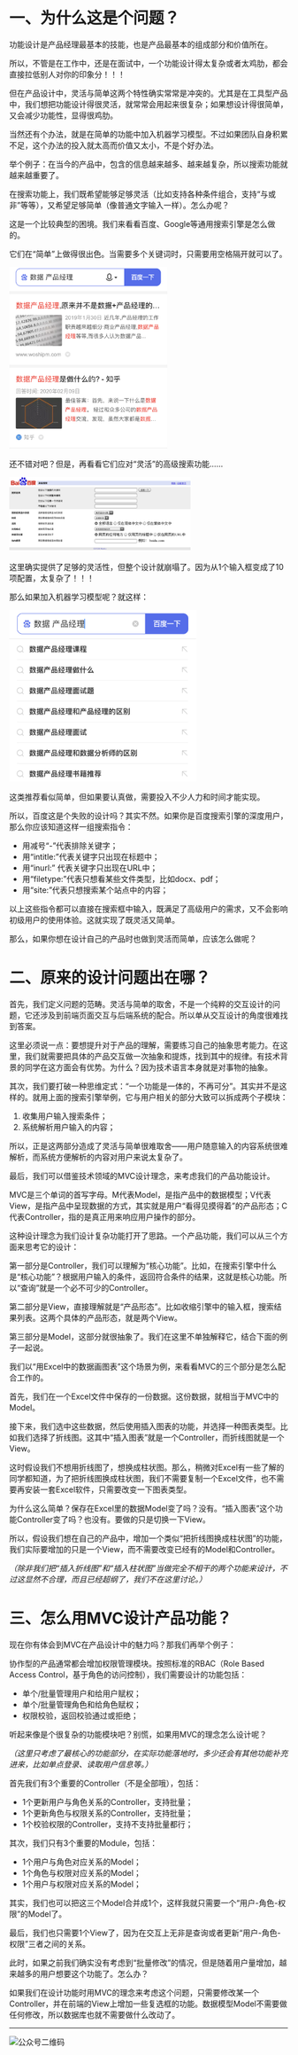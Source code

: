 # 一、为什么这是个问题？

功能设计是产品经理最基本的技能，也是产品最基本的组成部分和价值所在。

所以，不管是在工作中，还是在面试中，一个功能设计得太复杂或者太鸡肋，都会直接拉低别人对你的印象分！！！

但在产品设计中，灵活与简单这两个特性确实常常是冲突的。尤其是在工具型产品中，我们想把功能设计得很灵活，就常常会用起来很复杂；如果想设计得很简单，又会减少功能性，显得很鸡肋。

当然还有个办法，就是在简单的功能中加入机器学习模型。不过如果团队自身积累不足，这个办法的投入就太高而价值又太小，不是个好办法。

举个例子：在当今的产品中，包含的信息越来越多、越来越复杂，所以搜索功能就越来越重要了。

在搜索功能上，我们既希望能够足够灵活（比如支持各种条件组合，支持“与或非”等等），又希望足够简单（像普通文字输入一样）。怎么办呢？

这是一个比较典型的困境。我们来看看百度、Google等通用搜索引擎是怎么做的。

它们在“简单”上做得很出色。当需要多个关键词时，只需要用空格隔开就可以了。

<img src="../img/07.png" alt="百度搜索引擎的基础搜索功能" style="zoom:32%;" />

还不错对吧？但是，再看看它们应对“灵活”的高级搜索功能……

<img src="../img/08.png" alt="百度搜索引擎的高级搜索功能" style="zoom:32%" />

这里确实提供了足够的灵活性，但整个设计就崩塌了。因为从1个输入框变成了10项配置，太复杂了！！！

那么如果加入机器学习模型呢？就这样：

<img src="../img/09.png" alt="百度搜索引擎的关键词推荐" style="zoom:33%;" />

这类推荐看似简单，但如果要认真做，需要投入不少人力和时间才能实现。

所以，百度这是个失败的设计吗？其实不然。如果你是百度搜索引擎的深度用户，那么你应该知道这样一组搜索指令：

- 用减号“-”代表排除关键字；
- 用“intitle:”代表关键字只出现在标题中；
- 用“inurl:” 代表关键字只出现在URL中；
- 用“filetype:”代表只想看某些文件类型，比如docx、pdf；
- 用“site:”代表只想搜索某个站点中的内容；

以上这些指令都可以直接在搜索框中输入，既满足了高级用户的需求，又不会影响初级用户的使用体验。这就实现了既灵活又简单。

那么，如果你想在设计自己的产品时也做到灵活而简单，应该怎么做呢？



# 二、原来的设计问题出在哪？

首先，我们定义问题的范畴。灵活与简单的取舍，不是一个纯粹的交互设计的问题，它还涉及到前端页面交互与后端系统的配合。所以单从交互设计的角度很难找到答案。

这里必须说一点：要想提升对于产品的理解，需要练习自己的抽象思考能力。在这里，我们就需要把具体的产品交互做一次抽象和提炼，找到其中的规律。有技术背景的同学在这方面会有优势。为什么？因为技术语言本身就是对事物的抽象。

其次，我们要打破一种思维定式：“一个功能是一体的，不再可分”。其实并不是这样的。就用上面的搜索引擎举例，它与用户相关的部分大致可以拆成两个子模块：

1. 收集用户输入搜索条件；
2. 系统解析用户输入的内容；

所以，正是这两部分造成了灵活与简单很难取舍——用户随意输入的内容系统很难解析，而系统方便解析的内容对用户来说太复杂了。

最后，我们可以借鉴技术领域的MVC设计理念，来考虑我们的产品功能设计。

MVC是三个单词的首写字母。M代表Model，是指产品中的数据模型；V代表View，是指产品中呈现数据的方式，其实就是用户“看得见摸得着”的产品形态；C代表Controller，指的是真正用来响应用户操作的部分。

这种设计理念为我们设计复杂功能打开了思路。一个产品功能，我们可以从三个方面来思考它的设计：

第一部分是Controller，我们可以理解为“核心功能”。比如，在搜索引擎中什么是“核心功能”？根据用户输入的条件，返回符合条件的结果，这就是核心功能。所以“查询”就是一个必不可少的Controller。

第二部分是View，直接理解就是“产品形态”。比如收缩引擎中的输入框，搜索结果列表。这两个具体的产品形态，就是两个View。

第三部分是Model，这部分就很抽象了。我们在这里不单独解释它，结合下面的例子一起说。

我们以“用Excel中的数据画图表”这个场景为例，来看看MVC的三个部分是怎么配合工作的。

首先，我们在一个Excel文件中保存的一份数据。这份数据，就相当于MVC中的Model。

接下来，我们选中这些数据，然后使用插入图表的功能，并选择一种图表类型。比如我们选择了折线图。这其中“插入图表”就是一个Controller，而折线图就是一个View。

这时假设我们不想用折线图了，想换成柱状图。那么，稍微对Excel有一些了解的同学都知道，为了把折线图换成柱状图，我们不需要复制一个Excel文件，也不需要再安装一套Excel软件，只需要改变一下图表类型。

为什么这么简单？保存在Excel里的数据Model变了吗？没有。“插入图表”这个功能Controller变了吗？也没有。要做的只是切换一下View。

所以，假设我们想在自己的产品中，增加一个类似“把折线图换成柱状图”的功能，我们实际要增加的只是一个View，而不需要改变已经有的Model和Controller。

*（除非我们把“插入折线图”和“插入柱状图”当做完全不相干的两个功能来设计，不过这显然不合理，而且已经超纲了，我们不在这里讨论。）*



# 三、怎么用MVC设计产品功能？

现在你有体会到MVC在产品设计中的魅力吗？那我们再举个例子：

协作型的产品通常都会增加权限管理模块。按照标准的RBAC（Role Based Access Control，基于角色的访问控制），我们需要设计的功能包括：

- 单个/批量管理用户和给用户赋权；
- 单个/批量管理角色和给角色赋权；
- 权限校验，返回校验通过或拒绝；

听起来像是个很复杂的功能模块吧？别慌，如果用MVC的理念怎么设计呢？

*（这里只考虑了最核心的功能部分，在实际功能落地时，多少还会有其他功能补充进来，比如单点登录、读取用户信息等。）*

首先我们有3个重要的Controller（不是全部哦），包括：

- 1个更新用户与角色关系的Controller，支持批量；
- 1个更新角色与权限关系的Controller，支持批量；
- 1个校验权限的Controller，支持不支持批量都行；

其次，我们只有3个重要的Module，包括：

- 1个用户与角色对应关系的Model；
- 1个角色与权限对应关系的Model；
- 1个用户与权限对应关系的Model；

其实，我们也可以把这三个Model合并成1个，这样我就只需要一个“用户-角色-权限”的Model了。

最后，我们也只需要1个View了，因为在交互上无非是查询或者更新“用户-角色-权限”三者之间的关系。

此时，如果之前我们确实没有考虑到“批量修改”的情况，但是随着用户量增加，越来越多的用户想要这个功能了。怎么办？

如果我们在设计功能时用MVC的理念来考虑这个问题，只需要修改某一个Controller，并在前端的View上增加一些复选框的功能。数据模型Model不需要做任何修改，所以数据库也就不需要做什么改动了。



---

![公众号二维码](/Users/laurie/git/datapm/img/QR.png)

